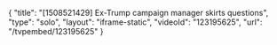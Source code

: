 {
    "title": "[1508521429] Ex-Trump campaign manager skirts questions",
    "type": "solo",
    "layout": "iframe-static",
    "videoId": "123195625",
    "url": "\/tvpembed\/123195625"
}